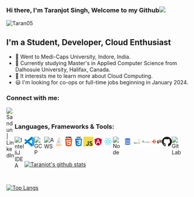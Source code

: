 
### Hi there, I'm Taranjot Singh, Welcome to my Github<img src="https://media.giphy.com/media/hvRJCLFzcasrR4ia7z/giphy.gif" width="25px">

<p align="left"> <img src="https://komarev.com/ghpvc/?username=Taran05" alt="Taran05" /> </p>

## I'm a Student, Developer, Cloud Enthusiast
- 🔭 Went to Medi-Caps University, Indore, India.
- 📖 Currently studying Master's in Applied Computer Science from Dalhosuie University, Halifax, Canada.
- 🚀 It interests me to learn more about Cloud Computing.
- 😃 I'm looking for co-ops or full-time jobs beginning in January 2024.

### Connect with me:

[<img align="left" alt="Sandun | LinkedIn" width="22px" src="https://cdn.jsdelivr.net/npm/simple-icons@v3/icons/linkedin.svg" />][linkedin]

<br />

### Languages, Frameworks & Tools:

<img align="left" alt="IntelliJ IDEA" width="26px" src="https://upload.wikimedia.org/wikipedia/commons/thumb/9/9c/IntelliJ_IDEA_Icon.svg/2048px-IntelliJ_IDEA_Icon.svg.png" />
<img align="left" alt="Visual Studio Code" width="26px" src="https://raw.githubusercontent.com/github/explore/80688e429a7d4ef2fca1e82350fe8e3517d3494d/topics/visual-studio-code/visual-studio-code.png" />
<img align="left" alt="GCP" width="26px" src="https://github.com/melanieshi0120/melanieshi0120/blob/master/images/GCP_LOG.png" />
<img align="left" alt="AWS" width="26px" src="https://github.com/melanieshi0120/melanieshi0120/blob/master/images/AWS.jpeg" />
<img align="left" alt="Java" width="26px" src="https://raw.githubusercontent.com/github/explore/80688e429a7d4ef2fca1e82350fe8e3517d3494d/topics/java/java.png" />
<img align="left" alt="HTML5" width="26px" src="https://raw.githubusercontent.com/github/explore/80688e429a7d4ef2fca1e82350fe8e3517d3494d/topics/html/html.png" />
<img align="left" alt="CSS3" width="26px" src="https://raw.githubusercontent.com/github/explore/80688e429a7d4ef2fca1e82350fe8e3517d3494d/topics/css/css.png" />
<img align="left" alt="JavaScript" width="26px" src="https://raw.githubusercontent.com/github/explore/80688e429a7d4ef2fca1e82350fe8e3517d3494d/topics/javascript/javascript.png" />
<img align="left" alt="Angular" width="26px" src="https://raw.githubusercontent.com/github/explore/78df643247d429f6cc873026c0622819ad797942/topics/angular/angular.png" />
<img align="left" alt="React" width="26px" src="https://raw.githubusercontent.com/github/explore/78df643247d429f6cc873026c0622819ad797942/topics/react/react.png" />
<img align="left" alt="Node" width="26px" src="https://e7.pngegg.com/pngimages/493/735/png-clipart-node-js-javascript-express-js-mongodb-github-github-angle-text.png" />
<img align="left" alt="SQL" width="26px" src="https://raw.githubusercontent.com/github/explore/80688e429a7d4ef2fca1e82350fe8e3517d3494d/topics/sql/sql.png" />
<img align="left" alt="MySQL" width="26px" src="https://raw.githubusercontent.com/github/explore/80688e429a7d4ef2fca1e82350fe8e3517d3494d/topics/mysql/mysql.png" />
<img align="left" alt="MongoDB" width="26px" src="https://raw.githubusercontent.com/github/explore/80688e429a7d4ef2fca1e82350fe8e3517d3494d/topics/mongodb/mongodb.png" />
<img align="left" alt="Git" width="26px" src="https://raw.githubusercontent.com/github/explore/80688e429a7d4ef2fca1e82350fe8e3517d3494d/topics/git/git.png" />
<img align="left" alt="GitHub" width="26px" src="https://raw.githubusercontent.com/github/explore/78df643247d429f6cc873026c0622819ad797942/topics/github/github.png" />
<img align="left" alt="GitLab" width="26px" src="https://cdn-icons-png.flaticon.com/512/5968/5968853.png" />

<br/>
<br/><br/>

[![Taranjot's github stats](https://github-readme-stats.vercel.app/api?username=Taran05)](https://github.com/anuraghazra/Taran05)

<br/>

[![Top Langs](https://github-readme-stats.vercel.app/api/top-langs/?username=Taran05&layout=compact)](https://github.com/Taran05)

[linkedin]: https://www.linkedin.com/in/taranjot-singh-317108193/